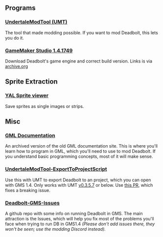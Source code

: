 ## Programs

### [UndertaleModTool (UMT)](https://github.com/krzys-h/UndertaleModTool)

The tool that made modding possible. If you want to mod Deadbolt, this lets you do it.

### [GameMaker Studio 1.4.1749](https://archive.org/download/GMStudio1.4.x/GMStudio-Installer-1.4.1749.exe)

Download Deadbolt's game engine and correct build version. Links is via [archive.org](https://archive.org/details/GMStudio1.4.x)


## Sprite Extraction

### [YAL Sprite viewer](https://yal.cc/r/17/yytextureview/)

Save sprites as single images or strips.


## Misc

### [GML Documentation](https://web.archive.org/web/20191010010940/https://docs.yoyogames.com/)

An archived version of the old GML documentation site. This is where you'll learn how to program in GML, which you'll need to use to mod Deadbolt. If you understand basic programming concepts, most of it will make sense.

### [UndertaleModTool-ExportToProjectScript](https://github.com/cubeww/UndertaleModTool-ExportToProjectScript)

Use this with UMT to export Deadbolt to an project, which you can open with GMS 1.4. Only works with UMT [v0.3.5.7](https://github.com/krzys-h/UndertaleModTool/releases/tag/0.3.5.7) or below. Use [this PR](https://github.com/ithinkandicode/UndertaleModTool-ExportToProjectScript/tree/fix/12-colkind-BBoxMode), which fixes a breaking issue.

### [Deadbolt-GMS-Issues](https://github.com/ithinkandicode/Deadbolt-GMS-1.4-Misc/issues)

A github repo with some info on running Deadbolt in GMS. The main attraction is the Issues, which will help you fix most of the problems you'll face when trying to run DB in GMS1.4 _(Please don't add issues there, they won't be seen; use the modding Discord instead)._
